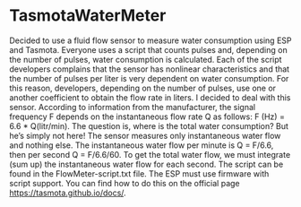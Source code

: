 # TasmotaWaterMeter

  Decided to use a fluid flow sensor to measure water consumption using ESP and Tasmota. Everyone uses a script that counts pulses and, 
depending on the number of pulses, water consumption is calculated. 
Each of the script developers complains that the sensor has nonlinear characteristics and that the number of pulses per liter is very 
dependent on water consumption. For this reason, developers, depending on the number of pulses, use one or another coefficient 
to obtain the flow rate in liters.
  I decided to deal with this sensor. According to information from the manufacturer, 
the signal frequency F depends on the instantaneous flow rate Q as follows: F (Hz) = 6.6 * Q(litr/min). 
The question is, where is the total water consumption? But he’s simply not here! 
The sensor measures only instantaneous water flow and nothing else. The instantaneous water flow per minute is Q = F/6.6, then per second Q = F/6.6/60. 
To get the total water flow, we must integrate (sum up) the instantaneous water flow for each second. 
The script can be found in the FlowMeter-script.txt file. 
The ESP must use firmware with script support. 
You can find how to do this on the official page https://tasmota.github.io/docs/.
